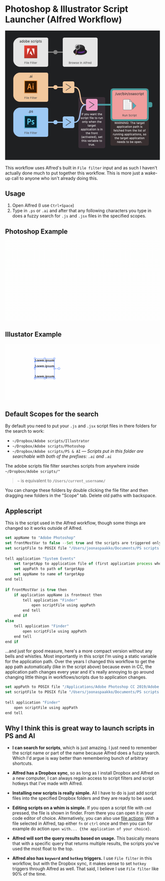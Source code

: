 # Photoshop & Illustrator Script Launcher (Alfred Workflow)

![](workflow.png)

This workflow uses Alfred's built in `File filter` input and as such I haven't actually done much to put together this workflow. This is more just a wake-up call to anyone who isn't already doing this. 

## Usage

1. Open Alfred (I use `Ctrl+Space`)
2. Type in `.ps` or `.ai` and after that any following characters you type in does a fuzzy search for `.js` and `.jsx` files in the specified scopes.

## Photoshop Example

![](photoshop-example.gif)

## Illustator Example

![](illustrator-example.gif)

## Default Scopes for the search

By default you need to put your `.js` and `.jsx` script files in there folders for the search to work:

- `~/Dropbox/Adobe scripts/Illustrator`
- `~/Dropbox/Adobe scripts/Photoshop`
- `~/Dropbox/Adobe scripts/PS & AI` — _Scripts put in this folder are searchable with both of the prefixes: `.ai` and `.ai`_

The adobe scripts file filter searches scripts from anywhere inside `~/Dropbox/Adobe scripts/"`

> `~` is equivalent to `/Users/current_username/`

You can change these folders by double clicking the file filter and then dragging new folders in the "Scope" tab. Delete old paths with backspace.

## Applescript

This is the script used in the Alfred workflow, though some things are changed so it works outside of Alfred.

```js
set appName to "Adobe Photoshop"
set frontMostVar to false --Set true and the scripts are triggered only if the target app is active
set scriptFile to POSIX file "/Users/joonaspaakko/Documents/PS scripts.jsx"

tell application "System Events"
	set targetApp to application file of (first application process whose name contains appName)
	set appPath to path of targetApp
	set appName to name of targetApp
end tell

if frontMostVar is true then
	if application appName is frontmost then
		tell application "Finder"
			open scriptFile using appPath
		end tell
	end if
else
	tell application "Finder"
		open scriptFile using appPath
	end tell
end if
```

...and just for good measure, here's a more compact version without any bells and whistles. Most importantly in this script I'm using a static variable for the application path. Over the years I changed this workflow to get the app path automatically (like in the script above) because even in CC, the application path changes every year and it's really annoying to go around changing little things in workflows/scripts due to application changes.

```js
set appPath to POSIX file "/Applications/Adobe Photoshop CC 2019/Adobe Photoshop CC 2019.app"
set scriptFile to POSIX file "/Users/joonaspaakko/Documents/PS scripts.jsx"

tell application "Finder"
	open scriptFile using appPath
end tell
```

## Why I think this is great way to launch scripts in PS and AI

- **I can search for scripts**, which is just amazing. I just need to remember the script name or part of the name because Alfred does a fuzzy search. Which I'd argue is way better than remembering bunch of arbitrary shortcuts.

- **Alfred has a Dropbox sync**, so as long as I install Dropbox and Alfred on a new computer, I can always regain access to script filters and script hotkeys that I've made with Alfred.

- **Installing new scripts is really simple.** All I have to do is just add script files into the specified Dropbox folders and they are ready to be used.

- **Editing scripts on a whim is simple.** If you open a script file with `cmd` pressed, the file is shown in finder. From there you can open it in your code editor of choice. Alternatively, you can also use [file actions](file-action-example.gif): With a file selected in Alfred, tap either `fn` or `ctrl` once and then you can for example do action `open with... {the application of your choice}`.


- **Alfred will sort the query results based on usage.** This basically means that with a specific query that returns multiple results, the scripts you've used the most float to the top.

- **Alfred also has `keyword` and `hotkey` triggers.** I use `File filter` in this workflow, but with the Dropbox sync, it makes sense to set `hotkey` triggers through Alfred as well. That said, I believe I use `File filter` like 90% of the time.
